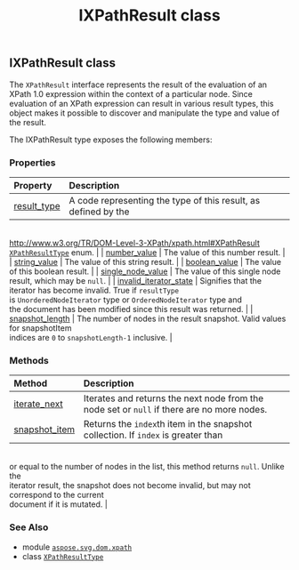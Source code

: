 ﻿---
title: IXPathResult class
second_title: Aspose.SVG for Python via .NET API References
description: 
type: docs
weight: 50
url: /python-net/aspose.svg.dom.xpath/ixpathresult/
is_root: false
---

## IXPathResult class

The `XPathResult` interface represents the result of the evaluation of an 
XPath 1.0 expression within the context of a particular node. Since evaluation 
of an XPath expression can result in various result types, this object makes it 
possible to discover and manipulate the type and value of the result.



The IXPathResult type exposes the following members:

### Properties
| Property | Description |
| :- | :- |
| [result_type](/svg/python-net/aspose.svg.dom.xpath/ixpathresult/result_type) | A code representing the type of this result, as defined by the <br/>http://www.w3.org/TR/DOM-Level-3-XPath/xpath.html#XPathResult<br/>[`XPathResultType`](/svg/python-net/aspose.svg.dom.xpath/xpathresulttype) enum. |
| [number_value](/svg/python-net/aspose.svg.dom.xpath/ixpathresult/number_value) | The value of this number result. |
| [string_value](/svg/python-net/aspose.svg.dom.xpath/ixpathresult/string_value) | The value of this string result. |
| [boolean_value](/svg/python-net/aspose.svg.dom.xpath/ixpathresult/boolean_value) | The value of this boolean result. |
| [single_node_value](/svg/python-net/aspose.svg.dom.xpath/ixpathresult/single_node_value) | The value of this single node result, which may be `null`. |
| [invalid_iterator_state](/svg/python-net/aspose.svg.dom.xpath/ixpathresult/invalid_iterator_state) | Signifies that the iterator has become invalid. True if `resultType` <br/>is `UnorderedNodeIterator` type or `OrderedNodeIterator` type and <br/>the document has been modified since this result was returned. |
| [snapshot_length](/svg/python-net/aspose.svg.dom.xpath/ixpathresult/snapshot_length) | The number of nodes in the result snapshot. Valid values for snapshotItem <br/>indices are `0` to `snapshotLength-1` inclusive. |


### Methods
| Method | Description |
| :- | :- |
| [iterate_next](/svg/python-net/aspose.svg.dom.xpath/ixpathresult/iterate_next/#) | Iterates and returns the next node from the node set or `null` if there are no more nodes. |
| [snapshot_item](/svg/python-net/aspose.svg.dom.xpath/ixpathresult/snapshot_item/#int) | Returns the `index`th item in the snapshot collection. If `index` is greater than <br/>or equal to the number of nodes in the list, this method returns `null`. Unlike the <br/>iterator result, the snapshot does not become invalid, but may not correspond to the current <br/>document if it is mutated. |



### See Also
* module [`aspose.svg.dom.xpath`](..)
* class [`XPathResultType`](/svg/python-net/aspose.svg.dom.xpath/xpathresulttype)
